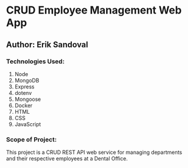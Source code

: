 # CRUD Employee Management Web App
## Author: Erik Sandoval
### Technologies Used:
1. Node
2. MongoDB
3. Express
4. dotenv
5. Mongoose
6. Docker
7. HTML
8. CSS
9. JavaScript
### Scope of Project:
This project is a CRUD REST API web service for managing departments and their respective employees at a Dental Office. 
